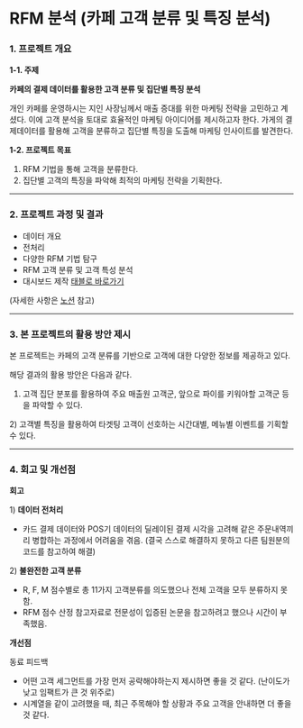# RFM 분석 (카페 고객 분류 및 특징 분석)

### 1. 프로젝트 개요

**1-1. 주제**

**카페의 결제 데이터를 활용한 고객 분류 및 집단별 특징 분석**

개인 카페를 운영하시는 지인 사장님께서 매출 증대를 위한 마케팅 전략을 고민하고 계셨다. 이에 고객 분석을 토대로 효율적인 마케팅 아이디어를 제시하고자 한다. 가게의 결제데이터를 활용해 고객을 분류하고 집단별 특징을 도출해 마케팅 인사이트를 발견한다.

**1-2. 프로젝트 목표**

1. RFM 기법을 통해 고객을 분류한다.
2. 집단별 고객의 특징을 파악해 최적의 마케팅 전략을 기획한다.

---

### 2. 프로젝트 과정 및 결과
- 데이터 개요
- 전처리
- 다양한 RFM 기법 탐구
- RFM 고객 분류 및 고객 특성 분석
- 대시보드 제작 [태블로 바로가기](https://public.tableau.com/views/CafeSalesDashboard/Dashboard?:language=en-US&:display_count=n&:origin=viz_share_link)

(자세한 사항은 [노션](https://seyeoncho.notion.site/d3204e92f6d24c92b7bb5924e7bcae07?pvs=4) 참고)

---

### 3. 본 프로젝트의 활용 방안 제시

본 프로젝트는 카페의 고객 분류를 기반으로 고객에 대한 다양한 정보를 제공하고 있다.

해당 결과의 활용 방안은 다음과 같다.

1) 고객 집단 분포를 활용하여 주요 매출원 고객군, 앞으로 파이를 키워야할 고객군 등을 파악할 수 있다.

2️) 고객별 특징을 활용하여 타겟팅 고객이 선호하는 시간대별, 메뉴별 이벤트를 기획할 수 있다.

---

### 4. 회고 및 개선점

**회고**

1️) **데이터 전처리**

- 카드 결제 데이터와 POS기 데이터의 딜레이된 결제 시각을 고려해 같은 주문내역끼리 병합하는 과정에서 어려움을 겪음. (결국 스스로 해결하지 못하고 다른 팀원분의 코드를 참고하여 해결)

2️) **불완전한 고객 분류**

- R, F, M 점수별로 총 11가지 고객분류를 의도했으나 전체 고객을 모두 분류하지 못함.
- RFM 점수 산정 참고자료로 전문성이 입증된 논문을 참고하려고 했으나 시간이 부족했음.

**개선점**

동료 피드백

- 어떤 고객 세그먼트를 가장 먼저 공략해야하는지 제시하면 좋을 것 같다. (난이도가 낮고 임팩트가 큰 것 위주로)
- 시계열을 같이 고려했을 때, 최근 주목해야 할 상황과 주요 고객을 안내하면 더 좋을 것 같다.
